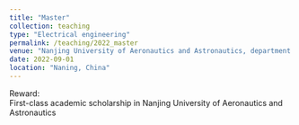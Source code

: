 ```yaml
---
title: "Master"
collection: teaching
type: "Electrical engineering"
permalink: /teaching/2022_master
venue: "Nanjing University of Aeronautics and Astronautics, department of Automation"
date: 2022-09-01
location: "Naning, China"
---
```


Reward:\
First-class academic scholarship in Nanjing University of Aeronautics and Astronautics




